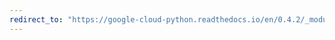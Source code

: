 ```yaml
---
redirect_to: "https://google-cloud-python.readthedocs.io/en/0.4.2/_modules/gcloud/datastore/helpers.html"
---
```

